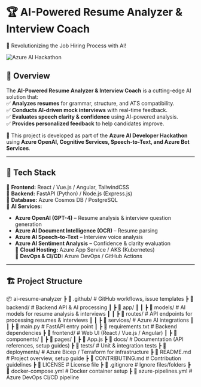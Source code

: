 # 🏆 AI-Powered Resume Analyzer & Interview Coach
🚀 Revolutionizing the Job Hiring Process with AI!

![Azure AI Hackathon](https://your-thumbnail-image-url.com)  

## 📌 Overview  
The **AI-Powered Resume Analyzer & Interview Coach** is a cutting-edge AI solution that:  
✅ **Analyzes resumes** for grammar, structure, and ATS compatibility.  
✅ **Conducts AI-driven mock interviews** with real-time feedback.  
✅ **Evaluates speech clarity & confidence** using AI-powered analysis.  
✅ **Provides personalized feedback** to help candidates improve.  

🎯 This project is developed as part of the **Azure AI Developer Hackathon** using **Azure OpenAI, Cognitive Services, Speech-to-Text, and Azure Bot Services**.  

---

## 🚀 Tech Stack  
🔹 **Frontend:** React / Vue.js / Angular, TailwindCSS  
🔹 **Backend:** FastAPI (Python) / Node.js (Express.js)  
🔹 **Database:** Azure Cosmos DB / PostgreSQL  
🔹 **AI Services:**  
  - **Azure OpenAI (GPT-4)** – Resume analysis & interview question generation  
  - **Azure AI Document Intelligence (OCR)** – Resume parsing  
  - **Azure AI Speech-to-Text** – Interview voice analysis  
  - **Azure AI Sentiment Analysis** – Confidence & clarity evaluation  
🔹 **Cloud Hosting:** Azure App Service / AKS (Kubernetes)  
🔹 **DevOps & CI/CD:** Azure DevOps / GitHub Actions  

---

## 🏗️ Project Structure  
📦 ai-resume-analyzer
┣ 📂 .github/            # GitHub workflows, issue templates
┣ 📂 backend/            # Backend API & AI processing
┃ ┣ 📂 app/
┃ ┃ ┣ 📂 models/        # AI models for resume analysis & interviews
┃ ┃ ┣ 📂 routes/        # API endpoints for processing resumes & interviews
┃ ┃ ┣ 📂 services/      # Azure AI integrations
┃ ┃ ┣ 📜 main.py        # FastAPI entry point
┃ ┣ 📜 requirements.txt  # Backend dependencies
┣ 📂 frontend/          # Web UI (React / Vue.js / Angular)
┃ ┣ 📂 components/
┃ ┣ 📂 pages/
┃ ┣ 📜 App.js
┣ 📂 docs/             # Documentation (API references, setup guides)
┣ 📂 tests/            # Unit & integration tests
┣ 📂 deployments/      # Azure Bicep / Terraform for infrastructure
┣ 📜 README.md         # Project overview, setup guide
┣ 📜 CONTRIBUTING.md   # Contribution guidelines
┣ 📜 LICENSE           # License file
┣ 📜 .gitignore        # Ignore files/folders
┣ 📜 docker-compose.yml # Docker container setup
┣ 📜 azure-pipelines.yml # Azure DevOps CI/CD pipeline
